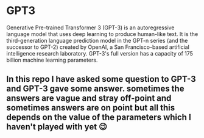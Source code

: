 # GPT3

Generative Pre-trained Transformer 3 (GPT-3) is an autoregressive language model that uses deep learning to produce human-like text. It is the third-generation language prediction model in the GPT-n series (and the successor to GPT-2) created by OpenAI, a San Francisco-based artificial intelligence research laboratory. GPT-3's full version has a capacity of 175 billion machine learning parameters.

## In this repo I have asked some question to GPT-3 and GPT-3 gave some answer. sometimes the answers are vague and stray off-point and sometimes answers are on point but all this depends on the value of the parameters which I haven't played with yet 😉
